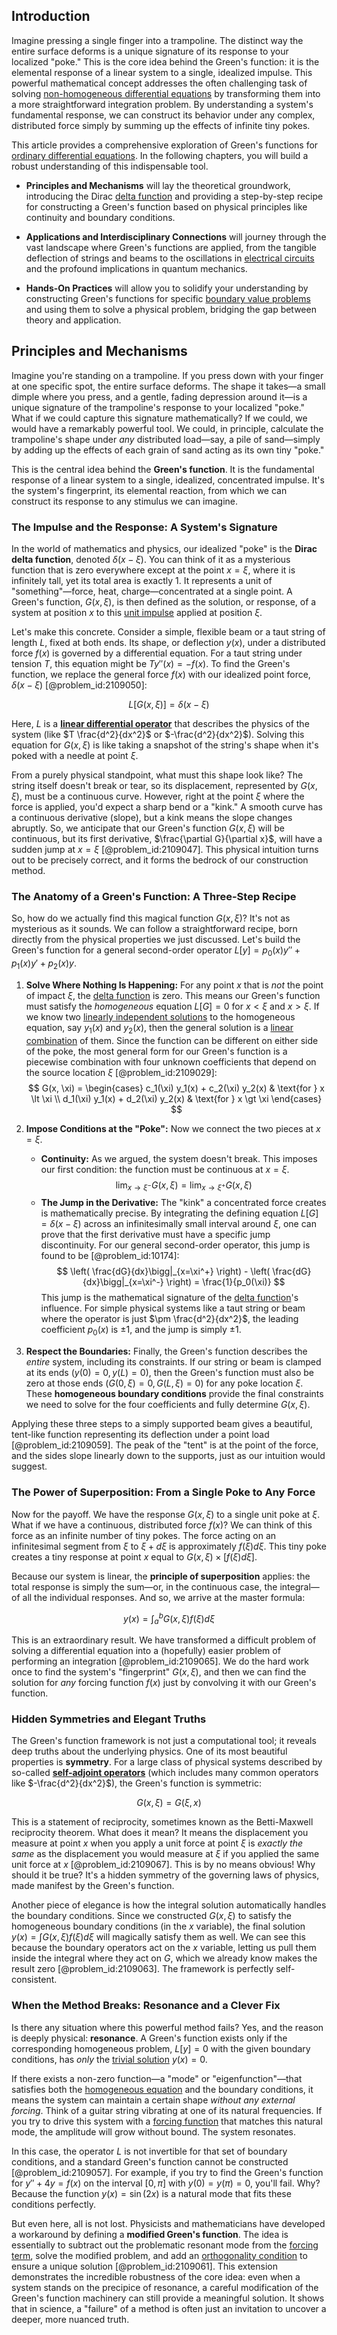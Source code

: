 ## Introduction
Imagine pressing a single finger into a trampoline. The distinct way the entire surface deforms is a unique signature of its response to your localized "poke." This is the core idea behind the Green's function: it is the elemental response of a linear system to a single, idealized impulse. This powerful mathematical concept addresses the often challenging task of solving [non-homogeneous differential equations](@article_id:269256) by transforming them into a more straightforward integration problem. By understanding a system's fundamental response, we can construct its behavior under any complex, distributed force simply by summing up the effects of infinite tiny pokes.

This article provides a comprehensive exploration of Green's functions for [ordinary differential equations](@article_id:146530). In the following chapters, you will build a robust understanding of this indispensable tool.

- **Principles and Mechanisms** will lay the theoretical groundwork, introducing the Dirac [delta function](@article_id:272935) and providing a step-by-step recipe for constructing a Green's function based on physical principles like continuity and boundary conditions.

- **Applications and Interdisciplinary Connections** will journey through the vast landscape where Green's functions are applied, from the tangible deflection of strings and beams to the oscillations in [electrical circuits](@article_id:266909) and the profound implications in quantum mechanics.

- **Hands-On Practices** will allow you to solidify your understanding by constructing Green's functions for specific [boundary value problems](@article_id:136710) and using them to solve a physical problem, bridging the gap between theory and application.

## Principles and Mechanisms

Imagine you're standing on a trampoline. If you press down with your finger at one specific spot, the entire surface deforms. The shape it takes—a small dimple where you press, and a gentle, fading depression around it—is a unique signature of the trampoline's response to your localized "poke." What if we could capture this signature mathematically? If we could, we would have a remarkably powerful tool. We could, in principle, calculate the trampoline's shape under *any* distributed load—say, a pile of sand—simply by adding up the effects of each grain of sand acting as its own tiny "poke."

This is the central idea behind the **Green's function**. It is the fundamental response of a linear system to a single, idealized, concentrated impulse. It's the system's fingerprint, its elemental reaction, from which we can construct its response to any stimulus we can imagine.

### The Impulse and the Response: A System's Signature

In the world of mathematics and physics, our idealized "poke" is the **Dirac delta function**, denoted $\delta(x-\xi)$. You can think of it as a mysterious function that is zero everywhere except at the point $x=\xi$, where it is infinitely tall, yet its total area is exactly 1. It represents a unit of "something"—force, heat, charge—concentrated at a single point. A Green's function, $G(x, \xi)$, is then defined as the solution, or response, of a system at position $x$ to this [unit impulse](@article_id:271661) applied at position $\xi$.

Let's make this concrete. Consider a simple, flexible beam or a taut string of length $L$, fixed at both ends. Its shape, or deflection $y(x)$, under a distributed force $f(x)$ is governed by a differential equation. For a taut string under tension $T$, this equation might be $T y''(x) = -f(x)$. To find the Green's function, we replace the general force $f(x)$ with our idealized point force, $\delta(x-\xi)$ [@problem_id:2109050]:

$$ L[G(x, \xi)] = \delta(x-\xi) $$

Here, $L$ is a **[linear differential operator](@article_id:174287)** that describes the physics of the system (like $T \frac{d^2}{dx^2}$ or $-\frac{d^2}{dx^2}$). Solving this equation for $G(x, \xi)$ is like taking a snapshot of the string's shape when it's poked with a needle at point $\xi$.

From a purely physical standpoint, what must this shape look like? The string itself doesn't break or tear, so its displacement, represented by $G(x, \xi)$, must be a continuous curve. However, right at the point $\xi$ where the force is applied, you'd expect a sharp bend or a "kink." A smooth curve has a continuous derivative (slope), but a kink means the slope changes abruptly. So, we anticipate that our Green's function $G(x, \xi)$ will be continuous, but its first derivative, $\frac{\partial G}{\partial x}$, will have a sudden jump at $x=\xi$ [@problem_id:2109047]. This physical intuition turns out to be precisely correct, and it forms the bedrock of our construction method.

### The Anatomy of a Green's Function: A Three-Step Recipe

So, how do we actually find this magical function $G(x, \xi)$? It's not as mysterious as it sounds. We can follow a straightforward recipe, born directly from the physical properties we just discussed. Let's build the Green's function for a general second-order operator $L[y] = p_0(x) y'' + p_1(x) y' + p_2(x) y$.

1.  **Solve Where Nothing Is Happening:** For any point $x$ that is *not* the point of impact $\xi$, the [delta function](@article_id:272935) is zero. This means our Green's function must satisfy the *homogeneous* equation $L[G]=0$ for $x \lt \xi$ and $x \gt \xi$. If we know two [linearly independent solutions](@article_id:184947) to the homogeneous equation, say $y_1(x)$ and $y_2(x)$, then the general solution is a [linear combination](@article_id:154597) of them. Since the function can be different on either side of the poke, the most general form for our Green's function is a piecewise combination with four unknown coefficients that depend on the source location $\xi$ [@problem_id:2109029]:
    $$ G(x, \xi) = \begin{cases} c_1(\xi) y_1(x) + c_2(\xi) y_2(x) & \text{for } x \lt \xi \\ d_1(\xi) y_1(x) + d_2(\xi) y_2(x) & \text{for } x \gt \xi \end{cases} $$

2.  **Impose Conditions at the "Poke":** Now we connect the two pieces at $x=\xi$.
    - **Continuity:** As we argued, the system doesn't break. This imposes our first condition: the function must be continuous at $x=\xi$.
      $$ \lim_{x \to \xi^-} G(x, \xi) = \lim_{x \to \xi^+} G(x, \xi) $$
    - **The Jump in the Derivative:** The "kink" a concentrated force creates is mathematically precise. By integrating the defining equation $L[G] = \delta(x-\xi)$ across an infinitesimally small interval around $\xi$, one can prove that the first derivative must have a specific jump discontinuity. For our general second-order operator, this jump is found to be [@problem_id:10174]:
      $$ \left( \frac{dG}{dx}\bigg|_{x=\xi^+} \right) - \left( \frac{dG}{dx}\bigg|_{x=\xi^-} \right) = \frac{1}{p_0(\xi)} $$
      This jump is the mathematical signature of the [delta function](@article_id:272935)'s influence. For simple physical systems like a taut string or beam where the operator is just $\pm \frac{d^2}{dx^2}$, the leading coefficient $p_0(x)$ is $\pm 1$, and the jump is simply $\pm 1$.

3.  **Respect the Boundaries:** Finally, the Green's function describes the *entire* system, including its constraints. If our string or beam is clamped at its ends ($y(0)=0, y(L)=0$), then the Green's function must also be zero at those ends ($G(0, \xi)=0, G(L, \xi)=0$) for any poke location $\xi$. These **homogeneous boundary conditions** provide the final constraints we need to solve for the four coefficients and fully determine $G(x, \xi)$.

Applying these three steps to a simply supported beam gives a beautiful, tent-like function representing its deflection under a point load [@problem_id:2109059]. The peak of the "tent" is at the point of the force, and the sides slope linearly down to the supports, just as our intuition would suggest.

### The Power of Superposition: From a Single Poke to Any Force

Now for the payoff. We have the response $G(x, \xi)$ to a single unit poke at $\xi$. What if we have a continuous, distributed force $f(x)$? We can think of this force as an infinite number of tiny pokes. The force acting on an infinitesimal segment from $\xi$ to $\xi+d\xi$ is approximately $f(\xi)d\xi$. This tiny poke creates a tiny response at point $x$ equal to $G(x, \xi) \times [f(\xi)d\xi]$.

Because our system is linear, the **principle of superposition** applies: the total response is simply the sum—or, in the continuous case, the integral—of all the individual responses. And so, we arrive at the master formula:

$$ y(x) = \int_a^b G(x, \xi) f(\xi) d\xi $$

This is an extraordinary result. We have transformed a difficult problem of solving a differential equation into a (hopefully) easier problem of performing an integration [@problem_id:2109065]. We do the hard work once to find the system's "fingerprint" $G(x, \xi)$, and then we can find the solution for *any* forcing function $f(x)$ just by convolving it with our Green's function.

### Hidden Symmetries and Elegant Truths

The Green's function framework is not just a computational tool; it reveals deep truths about the underlying physics. One of its most beautiful properties is **symmetry**. For a large class of physical systems described by so-called **[self-adjoint operators](@article_id:151694)** (which includes many common operators like $-\frac{d^2}{dx^2}$), the Green's function is symmetric:

$$ G(x, \xi) = G(\xi, x) $$

This is a statement of reciprocity, sometimes known as the Betti-Maxwell reciprocity theorem. What does it mean? It means the displacement you measure at point $x$ when you apply a unit force at point $\xi$ is *exactly the same* as the displacement you would measure at $\xi$ if you applied the same unit force at $x$ [@problem_id:2109067]. This is by no means obvious! Why should it be true? It's a hidden symmetry of the governing laws of physics, made manifest by the Green's function.

Another piece of elegance is how the integral solution automatically handles the boundary conditions. Since we constructed $G(x, \xi)$ to satisfy the homogeneous boundary conditions (in the $x$ variable), the final solution $y(x) = \int G(x, \xi) f(\xi) d\xi$ will magically satisfy them as well. We can see this because the boundary operators act on the $x$ variable, letting us pull them inside the integral where they act on $G$, which we already know makes the result zero [@problem_id:2109063]. The framework is perfectly self-consistent.

### When the Method Breaks: Resonance and a Clever Fix

Is there any situation where this powerful method fails? Yes, and the reason is deeply physical: **resonance**. A Green's function exists only if the corresponding homogeneous problem, $L[y]=0$ with the given boundary conditions, has *only* the [trivial solution](@article_id:154668) $y(x)=0$.

If there exists a non-zero function—a "mode" or "eigenfunction"—that satisfies both the [homogeneous equation](@article_id:170941) and the boundary conditions, it means the system can maintain a certain shape *without any external forcing*. Think of a guitar string vibrating at one of its natural frequencies. If you try to drive this system with a [forcing function](@article_id:268399) that matches this natural mode, the amplitude will grow without bound. The system resonates.

In this case, the operator $L$ is not invertible for that set of boundary conditions, and a standard Green's function cannot be constructed [@problem_id:2109057]. For example, if you try to find the Green's function for $y'' + 4y = f(x)$ on the interval $[0, \pi]$ with $y(0)=y(\pi)=0$, you'll fail. Why? Because the function $y(x) = \sin(2x)$ is a natural mode that fits these conditions perfectly.

But even here, all is not lost. Physicists and mathematicians have developed a workaround by defining a **modified Green's function**. The idea is essentially to subtract out the problematic resonant mode from the [forcing term](@article_id:165492), solve the modified problem, and add an [orthogonality condition](@article_id:168411) to ensure a unique solution [@problem_id:2109061]. This extension demonstrates the incredible robustness of the core idea: even when a system stands on the precipice of resonance, a careful modification of the Green's function machinery can still provide a meaningful solution. It shows that in science, a "failure" of a method is often just an invitation to uncover a deeper, more nuanced truth.